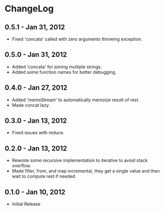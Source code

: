 # ChangeLog #

## 0.5.1 - Jan 31, 2012 ##
* Fixed 'concata' called with zero arguments throwing exception.

## 0.5.0 - Jan 31, 2012 ##
* Added 'concata' for joining multiple strings.
* Added some function names for better debugging.

## 0.4.0 - Jan 27, 2012 ##
* Added 'memoStream' to automatically memoize result of rest.
* Made concat lazy.

## 0.3.0 - Jan 13, 2012 ##
* Fixed issues with reduce.

## 0.2.0 - Jan 13, 2012 ##
* Rewrote some recursive implementation to iterative to avoid stack overflow.
* Made filter, from, and map incremental, they get a single value and then wait
  to compute rest if needed.

## 0.1.0 - Jan 10, 2012 ##
* Initial Release
